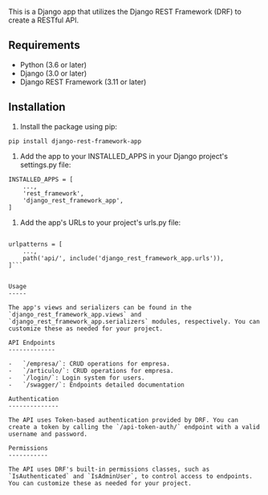 This is a Django app that utilizes the Django REST Framework (DRF) to create a RESTful API.

Requirements
------------

-   Python (3.6 or later)
-   Django (3.0 or later)
-   Django REST Framework (3.11 or later)

Installation
------------

1.  Install the package using pip:



```
pip install django-rest-framework-app
```


1.  Add the app to your INSTALLED_APPS in your Django project's settings.py file:


```
INSTALLED_APPS = [
    ...,
    'rest_framework',
    'django_rest_framework_app',
]
```

1.  Add the app's URLs to your project's urls.py file:


```from django.urls import path, include

urlpatterns = [
    ...,
    path('api/', include('django_rest_framework_app.urls')),
]```


Usage
-----

The app's views and serializers can be found in the `django_rest_framework_app.views` and `django_rest_framework_app.serializers` modules, respectively. You can customize these as needed for your project.

API Endpoints
-------------

-   `/empresa/`: CRUD operations for empresa.
-   `/articulo/`: CRUD operations for empresa.
-   `/login/`: Login system for users.
-   `/swagger/`: Endpoints detailed documentation

Authentication
--------------

The API uses Token-based authentication provided by DRF. You can create a token by calling the `/api-token-auth/` endpoint with a valid username and password.

Permissions
-----------

The API uses DRF's built-in permissions classes, such as `IsAuthenticated` and `IsAdminUser`, to control access to endpoints. You can customize these as needed for your project.
